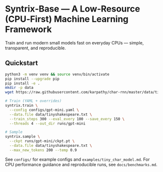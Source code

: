 # Syntrix‑Base — A Low‑Resource (CPU‑First) Machine Learning Framework

Train and run modern small models fast on everyday CPUs — simple, transparent, and reproducible.

## Quickstart

```bash
python3 -m venv venv && source venv/bin/activate
pip install --upgrade pip
pip install -e .
mkdir -p data
wget https://raw.githubusercontent.com/karpathy/char-rnn/master/data/tinyshakespeare/input.txt -O data/tinyshakespeare.txt

# Train (YAML + overrides)
syntrix.train \
  --config configs/gpt-mini.yaml \
  --data.file data/tinyshakespeare.txt \
  --train_steps 300 --eval_every 100 --save_every 150 \
  --threads 4 --out_dir runs/gpt-mini

# Sample
syntrix.sample \
  --ckpt runs/gpt-mini/ckpt.pt \
  --data.file data/tinyshakespeare.txt \
  --max_new_tokens 200 --temp 0.9
```

See `configs/` for example configs and `examples/tiny_char_model.md`.
For CPU performance guidance and reproducible runs, see `docs/benchmarks.md`.
